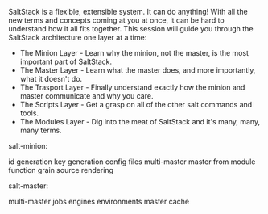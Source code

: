 SaltStack is a flexible, extensible system. It can do anything! With all the new terms and concepts coming at you at once, it can be hard to understand how it all fits together. This session will guide you through the SaltStack architecture one layer at a time:

* The Minion Layer - Learn why the minion, not the master, is the most important part of SaltStack.
* The Master Layer - Learn what the master does, and more importantly, what it doesn't do.
* The Trasport Layer - Finally understand exactly how the minion and master communicate and why you care.
* The Scripts Layer - Get a grasp on all of the other salt commands and tools.
* The Modules Layer - Dig into the meat of SaltStack and it's many, many, many terms.


salt-minion:

id generation
key generation
config files
multi-master
master from module function
grain source
rendering

salt-master:

multi-master
jobs
engines
environments
master cache